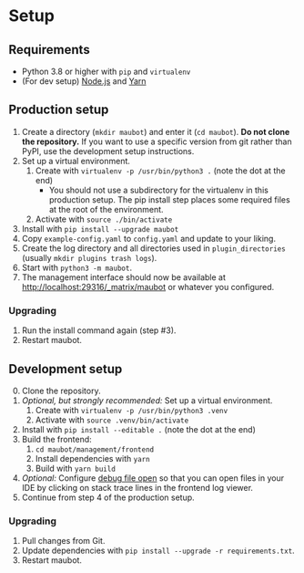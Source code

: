 # Setup
## Requirements
* Python 3.8 or higher with `pip` and `virtualenv`
* (For dev setup) [Node.js](https://nodejs.org/) and [Yarn](https://yarnpkg.com/en/docs/install)

## Production setup
1. Create a directory (`mkdir maubot`) and enter it (`cd maubot`).
   **Do not clone the repository.** If you want to use a specific version from
   git rather than PyPI, use the development setup instructions.
2. Set up a virtual environment.
   1. Create with `virtualenv -p /usr/bin/python3 .` (note the dot at the end)
      * You should not use a subdirectory for the virtualenv in this production
        setup. The pip install step places some required files at the root of
        the environment.
   2. Activate with `source ./bin/activate`
3. Install with `pip install --upgrade maubot`
4. Copy `example-config.yaml` to `config.yaml` and update to your liking.
5. Create the log directory and all directories used in `plugin_directories`
   (usually `mkdir plugins trash logs`).
6. Start with `python3 -m maubot`.
7. The management interface should now be available at
   <http://localhost:29316/_matrix/maubot> or whatever you configured.

### Upgrading
1. Run the install command again (step #3).
2. Restart maubot.

## Development setup
0. Clone the repository.
1. _Optional, but strongly recommended:_ Set up a virtual environment.
   1. Create with `virtualenv -p /usr/bin/python3 .venv`
   2. Activate with `source .venv/bin/activate`
2. Install with `pip install --editable .` (note the dot at the end)
3. Build the frontend:
   1. `cd maubot/management/frontend`
   2. Install dependencies with `yarn`
   3. Build with `yarn build`
4. _Optional:_ Configure [debug file open] so that you can open files in your
   IDE by clicking on stack trace lines in the frontend log viewer.
5. Continue from step 4 of the production setup.

[debug file open]: ../../management-api.md#debug-file-open

### Upgrading
1. Pull changes from Git.
2. Update dependencies with `pip install --upgrade -r requirements.txt`.
3. Restart maubot.
